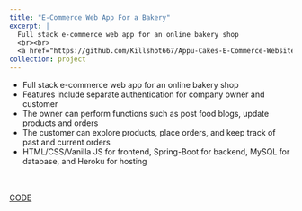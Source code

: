 ```yaml
---
title: "E-Commerce Web App For a Bakery"
excerpt: |
  Full stack e-commerce web app for an online bakery shop
  <br><br>
  <a href="https://github.com/Killshot667/Appu-Cakes-E-Commerce-Website" class="btn btn-primary">CODE</a>
collection: project
---
```

- Full stack e-commerce web app for an online bakery shop
- Features include separate authentication for company owner and customer
- The owner can perform functions such as post food blogs, update products and orders
- The customer can explore products, place orders, and keep track of past and current orders
- HTML/CSS/Vanilla JS for frontend, Spring-Boot for backend, MySQL for database, and Heroku for hosting

<br><br>
<a href="https://github.com/Killshot667/Appu-Cakes-E-Commerce-Website" class="btn btn-primary">CODE</a>
